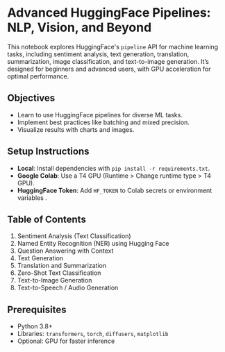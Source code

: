 # Advanced HuggingFace Pipelines: NLP, Vision, and Beyond

This notebook explores HuggingFace's `pipeline` API for machine learning tasks, including sentiment analysis, text generation, translation, summarization, image classification, and text-to-image generation. It’s designed for beginners and advanced users, with GPU acceleration for optimal performance.

## Objectives
- Learn to use HuggingFace pipelines for diverse ML tasks.
- Implement best practices like batching and mixed precision.
- Visualize results with charts and images.

## Setup Instructions
- **Local**: Install dependencies with `pip install -r requirements.txt`.
- **Google Colab**: Use a T4 GPU (Runtime > Change runtime type > T4 GPU).
- **HuggingFace Token**: Add `HF_TOKEN` to Colab secrets or environment variables [](https://huggingface.co/docs/hub/security-tokens).

## Table of Contents
1. Sentiment Analysis (Text Classification)
2. Named Entity Recognition (NER) using Hugging Face
3. Question Answering with Context
4. Text Generation
5. Translation and Summarization
6. Zero-Shot Text Classification
7. Text-to-Image Generation
8. Text-to-Speech / Audio Generation

## Prerequisites
- Python 3.8+
- Libraries: `transformers`, `torch`, `diffusers`, `matplotlib`
- Optional: GPU for faster inference